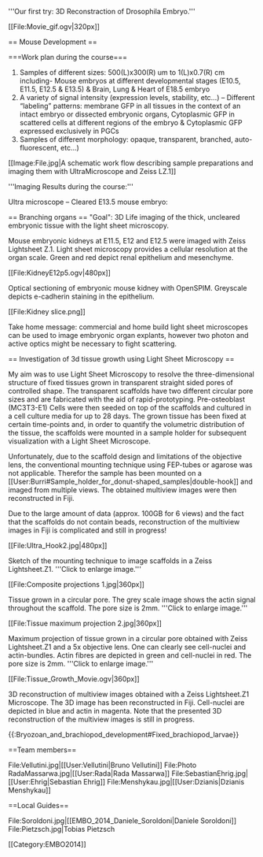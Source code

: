 '''Our first try: 3D Reconstraction of Drosophila Embryo.'''

[[File:Movie_gif.ogv|320px]]

== Mouse Development ==

===Work plan during the course===
1) Samples of different sizes: 500(L)x300(R) um to 1(L)x0.7(R) cm including- Mouse embryos at different developmental stages (E10.5, E11.5, E12.5 & E13.5) & Brain, Lung & Heart of E18.5 embryo
2) A variety of signal intensity (expression levels, stability, etc…) – Different “labeling” patterns:  membrane GFP in all tissues in the context of an intact embryo or dissected embryonic organs, Cytoplasmic GFP in scattered cells  at different regions of the embryo & Cytoplasmic GFP expressed exclusively in PGCs
3) Samples of different morphology: opaque, transparent, branched, auto-fluorescent, etc…)

[[Image:File.jpg|A schematic work flow describing sample preparations and imaging them with UltraMicroscope and Zeiss LZ.1]]

'''Imaging Results during the course:'''

Ultra microscope – Cleared E13.5 mouse embryo:


== Branching organs ==
"Goal": 3D Life imaging of the thick, uncleared embryonic tissue with the  light sheet microscopy.

Mouse embryonic kidneys at E11.5, E12 and E12.5 were imaged with Zeiss Lightsheet Z.1. Light sheet microscopy provides a cellular resolution at the organ scale.  Green and red depict renal epithelium and mesenchyme.  

[[File:KidneyE12p5.ogv|480px]]

Optical sectioning of embryonic mouse kidney with OpenSPIM. Greyscale depicts e-cadherin staining in the epithelium.  

[[File:Kidney slice.png]]

Take home message: commercial and home build light sheet microscopes can be used to image embryonic organ explants, however two photon and active optics might be necessary to fight scattering.

== Investigation of 3d tissue growth using Light Sheet Microscopy ==

My aim was to use Light Sheet Microscopy to resolve the three-dimensional structure of fixed tissues grown in transparent straight sided pores of controlled shape. The transparent scaffolds have two different circular pore sizes and are fabricated with the aid of rapid-prototyping. Pre-osteoblast (MC3T3-E1) Cells were then seeded on top of the scaffolds and cultured in a cell culture media for up to 28 days. The grown tissue has been fixed at certain time-points and, in order to quantify the volumetric distribution of the tissue, the scaffolds were mounted in a sample holder for subsequent visualization with a Light Sheet Microscope.

Unfortunately, due to the scaffold design and limitations of the objective lens, the conventional mounting technique using FEP-tubes or agarose was not applicable. Therefor the sample has been mounted on a [[User:Burri#Sample_holder_for_donut-shaped_samples|double-hook]] and imaged from multiple views. The obtained multiview images were then reconstructed in Fiji.

Due to the large amount of data (approx. 100GB for 6 views) and the fact that the scaffolds do not contain beads, reconstruction of the multiview images in Fiji is complicated and still in progress!

[[File:Ultra_Hook2.jpg|480px]]

Sketch of the mounting technique to image scaffolds in a Zeiss Lightsheet.Z1.
'''Click to enlarge image.'''

[[File:Composite projections 1.jpg|360px]]

Tissue grown in a circular pore. The grey scale image shows the actin signal throughout the scaffold. The pore size is 2mm.
'''Click to enlarge image.'''

[[File:Tissue maximum projection 2.jpg|360px]]

Maximum projection of tissue grown in a circular pore obtained with Zeiss Lightsheet.Z1 and a 5x objective lens. One can clearly see cell-nuclei and actin-bundles. Actin fibres are depicted in green and cell-nuclei in red. The pore size is 2mm. 
'''Click to enlarge image.'''

[[File:Tissue_Growth_Movie.ogv|360px]]

3D reconstruction of multiview images obtained with a Zeiss Lightsheet.Z1 Microscope. The 3D image has been reconstructed in Fiji. Cell-nuclei are depicted in blue and actin in magenta. Note that the presented 3D reconstruction of the multiview images is still in progress.

{{:Bryozoan_and_brachiopod_development#Fixed_brachiopod_larvae}}

==Team members==

<gallery>
File:Vellutini.jpg|[[User:Vellutini|Bruno Vellutini]]
File:Photo RadaMassarwa.jpg|[[User:Rada|Rada Massarwa]]
File:SebastianEhrig.jpg|[[User:Ehrig|Sebastian Ehrig]]
File:Menshykau.jpg|[[User:Dzianis|Dzianis Menshykau]]
</gallery>

==Local Guides==

<gallery>
File:Soroldoni.jpg|[[EMBO_2014_Daniele_Soroldoni|Daniele Soroldoni]]
File:Pietzsch.jpg|Tobias Pietzsch
</gallery>

[[Category:EMBO2014]]
